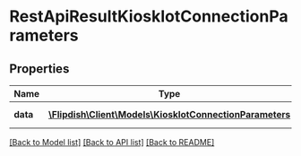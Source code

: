 # RestApiResultKioskIotConnectionParameters

## Properties
Name | Type | Description | Notes
------------ | ------------- | ------------- | -------------
**data** | [**\Flipdish\\Client\Models\KioskIotConnectionParameters**](KioskIotConnectionParameters.md) | Generic data object. | 

[[Back to Model list]](../README.md#documentation-for-models) [[Back to API list]](../README.md#documentation-for-api-endpoints) [[Back to README]](../README.md)


